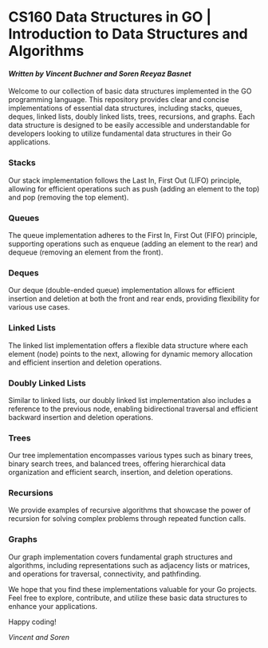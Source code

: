 # CS160 Data Structures in GO | Introduction to Data Structures and Algorithms
#### <i>Written by Vincent Buchner and Soren Reeyaz Basnet</i>
Welcome to our collection of basic data structures implemented in the GO programming language. This repository provides clear and concise implementations of essential data structures, including stacks, queues, deques, linked lists, doubly linked lists, trees, recursions, and graphs. Each data structure is designed to be easily accessible and understandable for developers looking to utilize fundamental data structures in their Go applications.

### Stacks
Our stack implementation follows the Last In, First Out (LIFO) principle, allowing for efficient operations such as push (adding an element to the top) and pop (removing the top element).

### Queues
The queue implementation adheres to the First In, First Out (FIFO) principle, supporting operations such as enqueue (adding an element to the rear) and dequeue (removing an element from the front).

### Deques
Our deque (double-ended queue) implementation allows for efficient insertion and deletion at both the front and rear ends, providing flexibility for various use cases.

### Linked Lists
The linked list implementation offers a flexible data structure where each element (node) points to the next, allowing for dynamic memory allocation and efficient insertion and deletion operations.

### Doubly Linked Lists
Similar to linked lists, our doubly linked list implementation also includes a reference to the previous node, enabling bidirectional traversal and efficient backward insertion and deletion operations.

### Trees
Our tree implementation encompasses various types such as binary trees, binary search trees, and balanced trees, offering hierarchical data organization and efficient search, insertion, and deletion operations.

### Recursions
We provide examples of recursive algorithms that showcase the power of recursion for solving complex problems through repeated function calls.

### Graphs
Our graph implementation covers fundamental graph structures and algorithms, including representations such as adjacency lists or matrices, and operations for traversal, connectivity, and pathfinding.

We hope that you find these implementations valuable for your Go projects. Feel free to explore, contribute, and utilize these basic data structures to enhance your applications.

Happy coding!

<i>Vincent and Soren</i>
